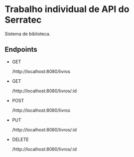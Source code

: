 # Trabalho individual de API do Serratec
Sistema de biblioteca.

## Endpoints

<ul>
  <li><spam>GET</spam><p>/http://localhost:8080/livros</p></li>
  <li><spam>GET</spam><p>/http://localhost:8080/livros/:id</p></li>
  <li><spam>POST</spam><p>/http://localhost:8080/livros</p></li>
  <li><spam>PUT</spam><p>/http://localhost:8080/livros/:id</p></li>
  <li><spam>DELETE</spam><p>/http://localhost:8080/livros/:id</p></li>
</ul>
